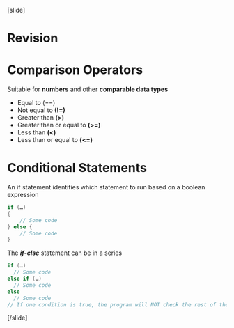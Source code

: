 [slide]
# Revision

# Comparison Operators
Suitable for **numbers** and other **comparable data types**
* Equal to (==)
* Not equal to **(!=)**
* Greater than **(>)**
* Greater than or equal to **(>=)**
* Less than **(<)**
* Less than or equal to **(<=)**

# Conditional Statements
An if statement identifies which statement to run based on a boolean expression
```java
if (…) 
{
    // Some code
} else {
    // Some code
}
```

The ***if-else*** statement can be in a series

```java
if (…) 
  // Some code
else if (…) 
  // Some code
else
  // Some code
// If one condition is true, the program will NOT check the rest of the conditions
```
[/slide]